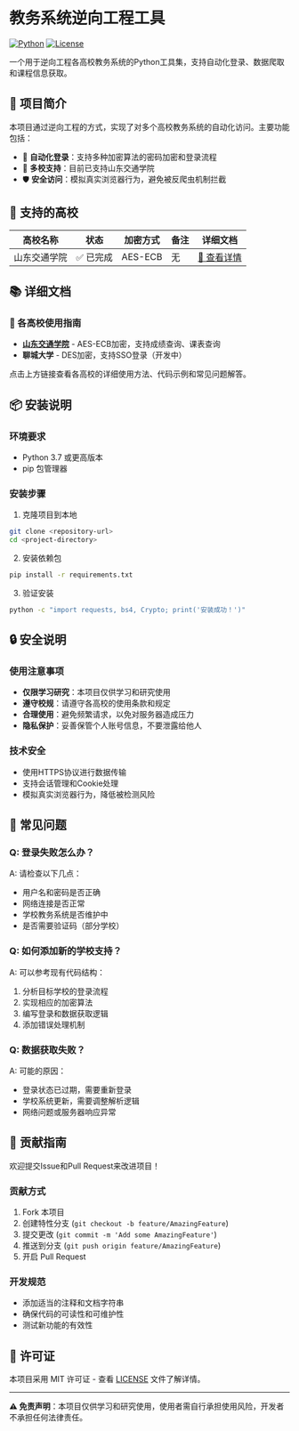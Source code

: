 # 教务系统逆向工程工具

[![Python](https://img.shields.io/badge/Python-3.7+-blue.svg)](https://www.python.org/downloads/)
[![License](https://img.shields.io/badge/License-MIT-green.svg)](LICENSE)

一个用于逆向工程各高校教务系统的Python工具集，支持自动化登录、数据爬取和课程信息获取。

## 🎯 项目简介

本项目通过逆向工程的方式，实现了对多个高校教务系统的自动化访问。主要功能包括：

- 🔐 **自动化登录**：支持多种加密算法的密码加密和登录流程
- 🏫 **多校支持**：目前已支持山东交通学院
- 🛡️ **安全访问**：模拟真实浏览器行为，避免被反爬虫机制拦截

## 🚀 支持的高校

| 高校名称 | 状态 | 加密方式 | 备注 | 详细文档 |
|---------|------|----------|------|----------|
| 山东交通学院 | ✅ 已完成 | AES-ECB | 无 | [📖 查看详情](山东交通学院/README.md) |

## 📚 详细文档

### 🏫 各高校使用指南

- **[山东交通学院](山东交通学院/README.md)** - AES-ECB加密，支持成绩查询、课表查询
- **聊城大学** - DES加密，支持SSO登录（开发中）

点击上方链接查看各高校的详细使用方法、代码示例和常见问题解答。

## 📦 安装说明

### 环境要求
- Python 3.7 或更高版本
- pip 包管理器

### 安装步骤

1. 克隆项目到本地
```bash
git clone <repository-url>
cd <project-directory>
```

2. 安装依赖包
```bash
pip install -r requirements.txt
```

3. 验证安装
```bash
python -c "import requests, bs4, Crypto; print('安装成功！')"
```

## 🔒 安全说明

### 使用注意事项
- **仅限学习研究**：本项目仅供学习和研究使用
- **遵守校规**：请遵守各高校的使用条款和规定
- **合理使用**：避免频繁请求，以免对服务器造成压力
- **隐私保护**：妥善保管个人账号信息，不要泄露给他人

### 技术安全
- 使用HTTPS协议进行数据传输
- 支持会话管理和Cookie处理
- 模拟真实浏览器行为，降低被检测风险

## 🐛 常见问题

### Q: 登录失败怎么办？
A: 请检查以下几点：
- 用户名和密码是否正确
- 网络连接是否正常
- 学校教务系统是否维护中
- 是否需要验证码（部分学校）

### Q: 如何添加新的学校支持？
A: 可以参考现有代码结构：
1. 分析目标学校的登录流程
2. 实现相应的加密算法
3. 编写登录和数据获取逻辑
4. 添加错误处理机制

### Q: 数据获取失败？
A: 可能的原因：
- 登录状态已过期，需要重新登录
- 学校系统更新，需要调整解析逻辑
- 网络问题或服务器响应异常

## 🤝 贡献指南

欢迎提交Issue和Pull Request来改进项目！

### 贡献方式
1. Fork 本项目
2. 创建特性分支 (`git checkout -b feature/AmazingFeature`)
3. 提交更改 (`git commit -m 'Add some AmazingFeature'`)
4. 推送到分支 (`git push origin feature/AmazingFeature`)
5. 开启 Pull Request

### 开发规范
- 添加适当的注释和文档字符串
- 确保代码的可读性和可维护性
- 测试新功能的有效性

## 📄 许可证

本项目采用 MIT 许可证 - 查看 [LICENSE](LICENSE) 文件了解详情。


---

**⚠️ 免责声明**：本项目仅供学习和研究使用，使用者需自行承担使用风险，开发者不承担任何法律责任。
